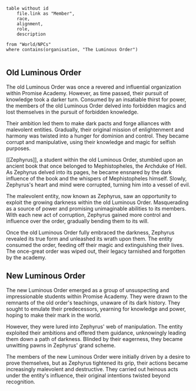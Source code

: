 ```dataview
table without id
	file.link as "Member",
	race,
	alignment,
	role,
	description

from "World/NPCs"
where contains(organisation, "The Luminous Order")


```

## Old Luminous Order

The old Luminous Order was once a revered and influential organization within Promise Academy. However, as time passed, their pursuit of knowledge took a darker turn. Consumed by an insatiable thirst for power, the members of the old Luminous Order delved into forbidden magics and lost themselves in the pursuit of forbidden knowledge.

Their ambition led them to make dark pacts and forge alliances with malevolent entities. Gradually, their original mission of enlightenment and harmony was twisted into a hunger for dominion and control. They became corrupt and manipulative, using their knowledge and magic for selfish purposes.

[[Zephyrus]], a student within the old Luminous Order, stumbled upon an ancient book that once belonged to Mephistopheles, the Archduke of Hell. As Zephyrus delved into its pages, he became ensnared by the dark influence of the book and the whispers of Mephistopheles himself. Slowly, Zephyrus's heart and mind were corrupted, turning him into a vessel of evil.

The malevolent entity, now known as Zephyrus, saw an opportunity to exploit the growing darkness within the old Luminous Order. Masquerading as a source of power and promising unimaginable abilities to its members. With each new act of corruption, Zephyrus gained more control and influence over the order, gradually bending them to its will.

Once the old Luminous Order fully embraced the darkness, Zephyrus revealed its true form and unleashed its wrath upon them. The entity consumed the order, feeding off their magic and extinguishing their lives. The once-great order was wiped out, their legacy tarnished and forgotten by the academy.

## New Luminous Order

The new Luminous Order emerged as a group of unsuspecting and impressionable students within Promise Academy. They were drawn to the remnants of the old order's teachings, unaware of its dark history. They sought to emulate their predecessors, yearning for knowledge and power, hoping to make their mark in the world.

However, they were lured into Zephyrus' web of manipulation. The entity exploited their ambitions and offered them guidance, unknowingly leading them down a path of darkness. Blinded by their eagerness, they became unwitting pawns in Zephyrus' grand scheme.

The members of the new Luminous Order were initially driven by a desire to prove themselves, but as Zephyrus tightened its grip, their actions became increasingly malevolent and destructive. They carried out heinous acts under the entity's influence, their original intentions twisted beyond recognition.

